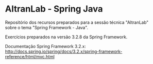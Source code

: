 AltranLab - Spring Java
====================

Repositório dos recursos preparados para a sessão técnica "AltranLab" sobre o tema "Spring Framework - Java".

Exercícios preparados na versão 3.2.8 da Spring Framework.

Documentação Spring Framework 3.2.x: http://docs.spring.io/spring/docs/3.2.x/spring-framework-reference/html/mvc.html
